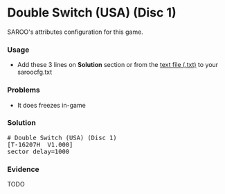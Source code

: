# Double Switch (USA) (Disc 1)

SAROO's attributes configuration for this game.

### Usage

- Add these 3 lines on **Solution** section or from the [text file (.txt)](./config.txt) to your saroocfg.txt

### Problems

- It does freezes in-game

### Solution

<pre># Double Switch (USA) (Disc 1)
[T-16207H  V1.000]
sector_delay=1000</pre>

### Evidence

TODO

<!-- [![](https://img.youtube.com/vi/YZOGw2jjz5k/0.jpg)](https://youtu.be/YZOGw2jjz5k) -->
